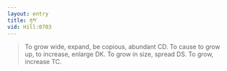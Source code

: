 ```yaml
---
layout: entry
title: རྟས་
vid: Hill:0703
---
```

> To grow wide, expand, be copious, abundant CD\. To cause to grow up, to increase, enlarge DK\. To grow in size, spread DS\. To grow, increase TC\.


